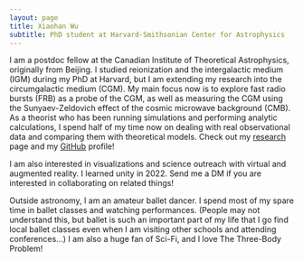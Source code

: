 ```yaml
---
layout: page
title: Xiaohan Wu
subtitle: PhD student at Harvard-Smithsonian Center for Astrophysics
---
```


I am a postdoc fellow at the Canadian Institute of Theoretical Astrophysics, originally from Beijing.  I studied reionization and the intergalactic medium (IGM) during my PhD at Harvard, but I am extending my research into the circumgalactic medium (CGM). My main focus now is to explore fast radio bursts (FRB) as a probe of the CGM, as well as measuring the CGM using the Sunyaev-Zeldovich effect of the cosmic microwave background (CMB).  As a theorist who has been running simulations and performing analytic calculations, I spend half of my time now on dealing with real observational data and comparing them with theoretical models.  Check out my [research](/Research/) page and my [GitHub](https://github.com/xiaohanzai) profile!

I am also interested in visualizations and science outreach with virtual and augmented reality.  I learned unity in 2022.  Send me a DM if you are interested in collaborating on related things!

Outside astronomy, I am an amateur ballet dancer.  I spend most of my spare time in ballet classes and watching performances.  (People may not understand this, but ballet is such an important part of my life that I go find local ballet classes even when I am visiting other schools and attending conferences...)  I am also a huge fan of Sci-Fi, and I love The Three-Body Problem!

